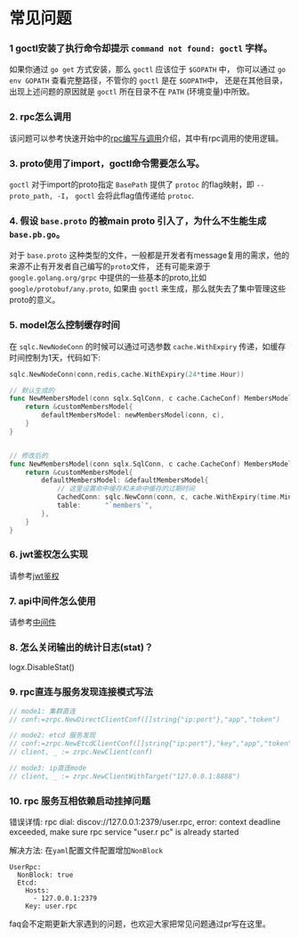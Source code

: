 # 常见问题


### 1 goctl安装了执行命令却提示 `command not found: goctl` 字样。
如果你通过 `go get` 方式安装，那么 `goctl` 应该位于 `$GOPATH` 中，
你可以通过 `go env GOPATH` 查看完整路径，不管你的 `goctl` 是在 `$GOPATH`中，
还是在其他目录，出现上述问题的原因就是 `goctl` 所在目录不在 `PATH` (环境变量)中所致。

### 2. rpc怎么调用
该问题可以参考快速开始中的[rpc编写与调用](../advance/rpc-call)介绍，其中有rpc调用的使用逻辑。

### 3. proto使用了import，goctl命令需要怎么写。
`goctl` 对于import的proto指定 `BasePath` 提供了 `protoc` 的flag映射，即 `--proto_path, -I`，
`goctl` 会将此flag值传递给 `protoc`.

### 4. 假设 `base.proto` 的被main proto 引入了，为什么不生能生成`base.pb.go`。
对于 `base.proto` 这种类型的文件，一般都是开发者有message复用的需求，他的来源不止有开发者自己编写的`proto`文件，
还有可能来源于 `google.golang.org/grpc` 中提供的一些基本的proto,比如 `google/protobuf/any.proto`, 如果由 `goctl`
来生成，那么就失去了集中管理这些proto的意义。

### 5. model怎么控制缓存时间
在 `sqlc.NewNodeConn` 的时候可以通过可选参数 `cache.WithExpiry` 传递，如缓存时间控制为1天，代码如下:
```go
sqlc.NewNodeConn(conn,redis,cache.WithExpiry(24*time.Hour))  

// 默认生成的
func NewMembersModel(conn sqlx.SqlConn, c cache.CacheConf) MembersModel {
	return &customMembersModel{
		defaultMembersModel: newMembersModel(conn, c),
	}
}


// 修改后的
func NewMembersModel(conn sqlx.SqlConn, c cache.CacheConf) MembersModel {
	return &customMembersModel{
		defaultMembersModel: &defaultMembersModel{
			// 这里设置命中缓存和未命中缓存的过期时间
			CachedConn: sqlc.NewConn(conn, c, cache.WithExpiry(time.Minute*2), cache.WithNotFoundExpiry(time.Minute)),
			table:      "`members`",
		},
	}
}
```

### 6. jwt鉴权怎么实现
请参考[jwt鉴权](../advance/jwt)

### 7. api中间件怎么使用
请参考[中间件](../advance/middleware)

### 8. 怎么关闭输出的统计日志(stat)？
logx.DisableStat()

### 9. rpc直连与服务发现连接模式写法
```go
// mode1: 集群直连
// conf:=zrpc.NewDirectClientConf([]string{"ip:port"},"app","token")

// mode2: etcd 服务发现
// conf:=zrpc.NewEtcdClientConf([]string{"ip:port"},"key","app","token")
// client, _ := zrpc.NewClient(conf)

// mode3: ip直连mode
// client, _ := zrpc.NewClientWithTarget("127.0.0.1:8888")
```

### 10. rpc 服务互相依赖启动挂掉问题 
错误详情: rpc dial: discov://127.0.0.1:2379/user.rpc, error: context deadline exceeded, make sure rpc service "user.r
pc" is already started

解决方法: 在`yaml`配置文件配置增加`NonBlock`
```
UserRpc:
  NonBlock: true
  Etcd:
    Hosts:
      - 127.0.0.1:2379
    Key: user.rpc
```

faq会不定期更新大家遇到的问题，也欢迎大家把常见问题通过pr写在这里。
